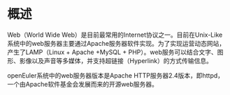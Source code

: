 # 概述<a name="ZH-CN_TOPIC_0229622690"></a>

Web（World Wide Web）是目前最常用的Internet协议之一。目前在Unix-Like系统中的web服务器主要通过Apache服务器软件实现。为了实现运营动态网站，产生了LAMP（Linux + Apache +MySQL + PHP）。web服务可以结合文字、图形、影像以及声音等多媒体，并支持超链接（Hyperlink）的方式传输信息。

openEuler系统中的web服务器版本是Apache HTTP服务器2.4版本，即httpd，一个由Apache软件基金会发展而来的开源web服务器。

